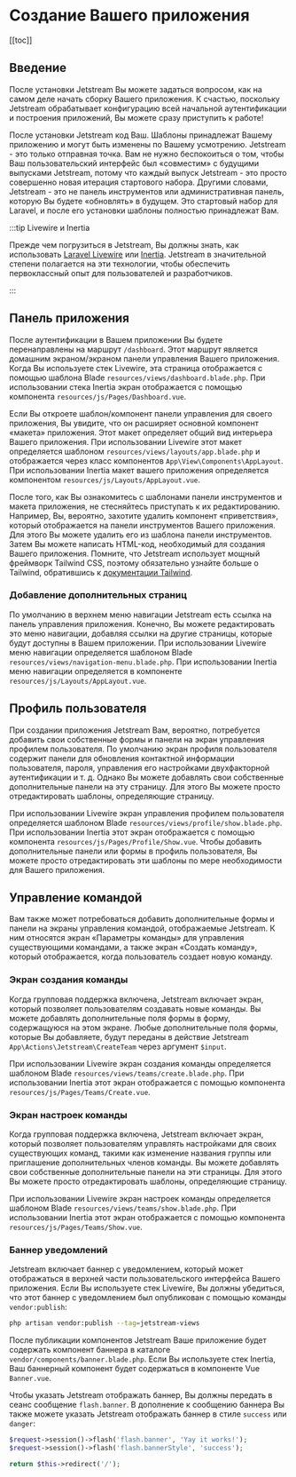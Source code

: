 # Создание Вашего приложения

[[toc]]

## Введение

После установки Jetstream Вы можете задаться вопросом, как на самом деле начать сборку Вашего приложения. К счастью, поскольку Jetstream обрабатывает конфигурацию всей начальной аутентификации и построения приложений, Вы можете сразу приступить к работе!

После установки Jetstream код Ваш. Шаблоны принадлежат Вашему приложению и могут быть изменены по Вашему усмотрению. Jetstream - это только отправная точка. Вам не нужно беспокоиться о том, чтобы Ваш пользовательский интерфейс был «совместим» с будущими выпусками Jetstream, потому что каждый выпуск Jetstream - это просто совершенно новая итерация стартового набора. Другими словами, Jetstream - это не панель инструментов или административная панель, которую Вы будете «обновлять» в будущем. Это стартовый набор для Laravel, и после его установки шаблоны полностью принадлежат Вам.

:::tip Livewire и Inertia

Прежде чем погрузиться в Jetstream, Вы должны знать, как использовать [Laravel Livewire](https://laravel-livewire.com) или [Inertia](https://inertiajs.ru). Jetstream в значительной степени полагается на эти технологии, чтобы обеспечить первоклассный опыт для пользователей и разработчиков.

:::

## Панель приложения

После аутентификации в Вашем приложении Вы будете перенаправлены на маршрут `/dashboard`. Этот маршрут является домашним экраном/экраном панели управления Вашего приложения. Когда Вы используете стек Livewire, эта страница отображается с помощью шаблона Blade `resources/views/dashboard.blade.php`. При использовании стека Inertia экран отображается с помощью компонента `resources/js/Pages/Dashboard.vue`.

Если Вы откроете шаблон/компонент панели управления для своего приложения, Вы увидите, что он расширяет основной компонент «макета» приложения. Этот макет определяет общий вид интерьера Вашего приложения. При использовании Livewire этот макет определяется шаблоном `resources/views/layouts/app.blade.php` и отображается через класс компонентов `App\View\Components\AppLayout`. При использовании Inertia макет вашего приложения определяется компонентом `resources/js/Layouts/AppLayout.vue`.

После того, как Вы ознакомитесь с шаблонами панели инструментов и макета приложения, не стесняйтесь приступать к их редактированию. Например, Вы, вероятно, захотите удалить компонент «приветствия», который отображается на панели инструментов Вашего приложения. Для этого Вы можете удалить его из шаблона панели инструментов. Затем Вы можете написать HTML-код, необходимый для создания Вашего приложения. Помните, что Jetstream использует мощный фреймворк Tailwind CSS, поэтому обязательно узнайте больше о Tailwind, обратившись к [документации Tailwind](https://tailwindcss.su/docs).

### Добавление дополнительных страниц

По умолчанию в верхнем меню навигации Jetstream есть ссылка на панель управления приложения. Конечно, Вы можете редактировать это меню навигации, добавляя ссылки на другие страницы, которые будут доступны в Вашем приложении. При использовании Livewire меню навигации определяется шаблоном Blade `resources/views/navigation-menu.blade.php`. При использовании Inertia меню навигации определяется в компоненте `resources/js/Layouts/AppLayout.vue`.

## Профиль пользователя

При создании приложения Jetstream Вам, вероятно, потребуется добавить свои собственные формы и панели на экран управления профилем пользователя. По умолчанию экран профиля пользователя содержит панели для обновления контактной информации пользователя, пароля, управления его настройками двухфакторной аутентификации и т. д. Однако Вы можете добавлять свои собственные дополнительные панели на эту страницу. Для этого Вы можете просто отредактировать шаблоны, определяющие страницу.

При использовании Livewire экран управления профилем пользователя определяется шаблоном Blade `resources/views/profile/show.blade.php`. При использовании Inertia этот экран отображается с помощью компонента `resources/js/Pages/Profile/Show.vue`. Чтобы добавить дополнительные панели или формы в профиль пользователя, Вы можете просто отредактировать эти шаблоны по мере необходимости для Вашего приложения.

## Управление командой

Вам также может потребоваться добавить дополнительные формы и панели на экраны управления командой, отображаемые Jetstream. К ним относятся экран «Параметры команды» для управления существующими командами, а также экран «Создать команду», который отображается, когда пользователь создает новую команду.

### Экран создания команды

Когда групповая поддержка включена, Jetstream включает экран, который позволяет пользователям создавать новые команды. Вы можете добавлять дополнительные поля формы в форму, содержащуюся на этом экране. Любые дополнительные поля формы, которые Вы добавляете, будут переданы в действие Jetstream `App\Actions\Jetstream\CreateTeam` через аргумент `$input`.

При использовании Livewire экран создания команды определяется шаблоном Blade `resources/views/teams/create.blade.php`. При использовании Inertia этот экран отображается с помощью компонента `resources/js/Pages/Teams/Create.vue`.

### Экран настроек команды

Когда групповая поддержка включена, Jetstream включает экран, который позволяет пользователям управлять настройками для своих существующих команд, такими как изменение названия группы или приглашение дополнительных членов команды. Вы можете добавлять свои собственные дополнительные панели на эти страницы. Для этого Вы можете просто отредактировать шаблоны, определяющие страницу.

При использовании Livewire экран настроек команды определяется шаблоном Blade `resources/views/teams/show.blade.php`. При использовании Inertia этот экран отображается с помощью компонента `resources/js/Pages/Teams/Show.vue`.

### Баннер уведомлений

Jetstream включает баннер с уведомлением, который может отображаться в верхней части пользовательского интерфейса Вашего приложения. Если Вы используете стек Livewire, Вы должны убедиться, что этот баннер с уведомлением был опубликован с помощью команды `vendor:publish`:

```bash
php artisan vendor:publish --tag=jetstream-views
```

После публикации компонентов Jetstream Ваше приложение будет содержать компонент баннера в каталоге `vendor/components/banner.blade.php`. Если Вы используете стек Inertia, Ваш баннерный компонент будет содержаться в компоненте Vue `Banner.vue`.

Чтобы указать Jetstream отображать баннер, Вы должны передать в сеанс сообщение `flash.banner`. В дополнение к сообщению баннера Вы также можете указать Jetstream отображать баннер в стиле `success` или `danger`:

```php
$request->session()->flash('flash.banner', 'Yay it works!');
$request->session()->flash('flash.bannerStyle', 'success');

return $this->redirect('/');
```
